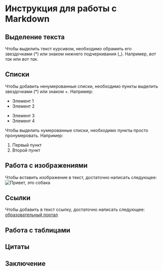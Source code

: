 # Инструкция для работы с Markdown

## Выделение текста

Чтобы выделить текст курсивом, необходимо обрамить его звездочками (*) или знаком нижнего подчеркивания (_). Например, *вот так* или _вот так_.

## Списки

Чтобы добавить ненумерованные списки, необходимо пункты выделить звездочками (*) или знаком +. Например:
* Элемент 1
* Элемент 2
+ Элемент 3
+ Элемент 4

Чтобы выделить нумерованные списки, необходимо пункты просто пронумеровать. Например:
1. Первый пункт
2. Второй пункт

## Работа с изображениями

Чтобы вставить изображение в текст, достаточно написать следующее: ![Привет, это собака](@.jpg)

## Ссылки

Чтобы добавить в текст ссылку, достаточно написать следующее: [образовательный портал](https://gb.ru)

## Работа с таблицами

## Цитаты

## Заключение